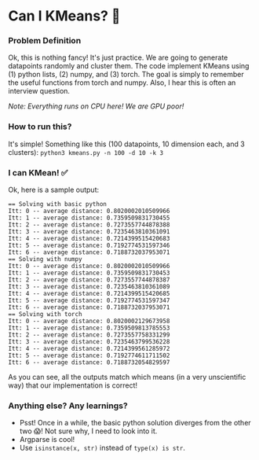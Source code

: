 # Can I KMeans? 🤔

### Problem Definition
Ok, this is nothing fancy! It's just practice.
We are going to generate datapoints randomly and cluster them.
The code implement KMeans using (1) python lists, (2) numpy, and (3) torch.
The goal is simply to remember the useful functions from torch and numpy. Also, I hear this is often an interview question.

_Note: Everything runs on CPU here! We are GPU poor!_

### How to run this?
It's simple! Something like this (100 datapoints, 10 dimension each, and 3 clusters):
`python3 kmeans.py -n 100 -d 10 -k 3`

### I can KMean! ✅
Ok, here is a sample output:
```
== Solving with basic python
Itt: 0 -- average distance: 0.8020002010509966
Itt: 1 -- average distance: 0.7359509831730455
Itt: 2 -- average distance: 0.7273557744878388
Itt: 3 -- average distance: 0.7235463810361091
Itt: 4 -- average distance: 0.7214399515420683
Itt: 5 -- average distance: 0.7192774531597346
Itt: 6 -- average distance: 0.7188732037953071
== Solving with numpy
Itt: 0 -- average distance: 0.8020002010509966
Itt: 1 -- average distance: 0.7359509831730453
Itt: 2 -- average distance: 0.7273557744878387
Itt: 3 -- average distance: 0.7235463810361089
Itt: 4 -- average distance: 0.7214399515420685
Itt: 5 -- average distance: 0.7192774531597347
Itt: 6 -- average distance: 0.7188732037953071
== Solving with torch
Itt: 0 -- average distance: 0.8020002129673958
Itt: 1 -- average distance: 0.7359509813785553
Itt: 2 -- average distance: 0.7273557758331299
Itt: 3 -- average distance: 0.7235463799536228
Itt: 4 -- average distance: 0.7214399561285972
Itt: 5 -- average distance: 0.7192774611711502
Itt: 6 -- average distance: 0.7188732054829597
```

As you can see, all the outputs match which means (in a very unscientific way) that our implementation is correct! 

### Anything else? Any learnings?

- Psst! Once in a while, the basic python solution diverges from the other two 😱! Not sure why, I need to look into it.
- Argparse is cool!
- Use `isinstance(x, str)` instead of `type(x) is str`.
